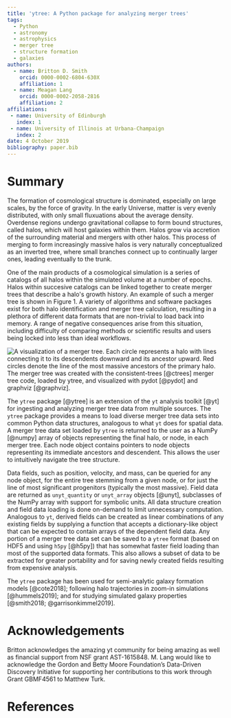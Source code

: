 ```yaml
---
title: 'ytree: A Python package for analyzing merger trees'
tags:
  - Python
  - astronomy
  - astrophysics
  - merger tree
  - structure formation
  - galaxies
authors:
  - name: Britton D. Smith
    orcid: 0000-0002-6804-630X
    affiliation: 1
  - name: Meagan Lang
    orcid: 0000-0002-2058-2816
    affiliation: 2
affiliations:
 - name: University of Edinburgh
   index: 1
 - name: University of Illinois at Urbana-Champaign
   index: 2
date: 4 October 2019
bibliography: paper.bib
---
```


# Summary

The formation of cosmological structure is dominated, especially on
large scales, by the force of gravity. In the early Universe, matter
is very evenly distributed, with only small fluxuations about the
average density. Overdense regions undergo gravitational collapse to
form bound structures, called halos, which will host galaxies within
them. Halos grow via accretion of the surrounding material and mergers
with other halos. This process of merging to form increasingly massive
halos is very naturally conceptualized as an inverted tree, where
small branches connect up to continually larger ones, leading
eventually to the trunk.

One of the main products of a cosmological simulation is a series of
catalogs of all halos within the simulated volume at a number of
epochs. Halos within succesive catalogs can be linked together to
create merger trees that describe a halo's growth history. An example
of such a merger tree is shown in Figure 1. A variety of algorithms
and software packages exist for both halo identification and merger
tree calculation, resulting in a plethora of different data formats
that are non-trivial to load back into memory. A range of negative
consequences arise from this situation, including difficulty of
comparing methods or scientific results and users being locked into
less than ideal workflows.

![A visualization of a merger tree. Each circle represents a halo with
 lines connecting it to its descendents downward and its ancestor
 upward. Red circles denote the line of the most massive ancestors of
 the primary halo. The merger tree was created with the
 ``consistent-trees`` [@ctrees] merger tree code, loaded by ``ytree``,
 and visualized with ``pydot`` [@pydot] and ``graphviz``
 [@graphviz].](tree.png)

The ``ytree`` package [@ytree] is an extension of the ``yt`` analysis
toolkit [@yt] for ingesting and analyzing merger tree data from
multiple sources. The ``ytree`` package provides a means to load
diverse merger tree data sets into common Python data structures,
analogous to what ``yt`` does for spatial data. A merger tree data set
loaded by ``ytree`` is returned to the user as a NumPy [@numpy] array
of objects representing the final halo, or node, in each merger
tree. Each node object contains pointers to node objects representing
its immediate ancestors and descendent. This allows the user to
intuitively navigate the tree structure.

Data fields, such as position, velocity, and mass, can be queried for
any node object, for the entire tree stemming from a given node, or
for just the line of most significant progenitors (typically the most
massive). Field data are returned as ``unyt_quantity`` or
``unyt_array`` objects [@unyt], subclasses of the NumPy array with
support for symbolic units. All data structure creation and field data
loading is done on-demand to limit unnecessary computation. Analogous
to ``yt``, derived fields can be created as linear combinations of any
existing fields by supplying a function that accepts a dictionary-like
object that can be expected to contain arrays of the dependent field
data. Any portion of a merger tree data set can be saved to a
``ytree`` format (based on HDF5 and using ``h5py`` [@h5py]) that has
somewhat faster field loading than most of the supported data
formats. This also allows a subset of data to be extracted for greater
portability and for saving newly created fields resulting from
expensive analysis.

The ``ytree`` package has been used for semi-analytic galaxy formation models
[@cote2018]; following halo trajectories in zoom-in simulations
[@hummels2019]; and for studying simulated galaxy properties
[@smith2018; @garrisonkimmel2019].

# Acknowledgements

Britton acknowledges the amazing yt community for being amazing as
well as financial support from NSF grant AST-1615848. M. Lang would
like to acknowledge the Gordon and Betty Moore Foundation’s
Data-Driven Discovery Initiative for supporting her contributions to
this work through Grant GBMF4561 to Matthew Turk.

# References
